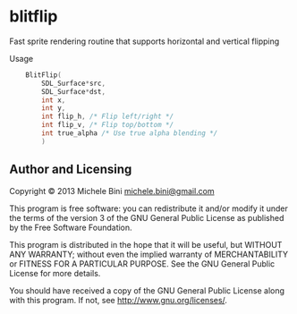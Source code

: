 blitflip
========

Fast sprite rendering routine that supports horizontal and vertical flipping

Usage

````c
    BlitFlip(
        SDL_Surface*src,
        SDL_Surface*dst,
        int x,
        int y,
        int flip_h, /* Flip left/right */
        int flip_v, /* Flip top/bottom */
        int true_alpha /* Use true alpha blending */
        )
````

Author and Licensing
--------------------

Copyright © 2013 Michele Bini <michele.bini@gmail.com>

This program is free software: you can redistribute it and/or modify
it under the terms of the version 3 of the GNU General Public License
as published by the Free Software Foundation.

This program is distributed in the hope that it will be useful, but
WITHOUT ANY WARRANTY; without even the implied warranty of
MERCHANTABILITY or FITNESS FOR A PARTICULAR PURPOSE.  See the GNU
General Public License for more details.

You should have received a copy of the GNU General Public License
along with this program.  If not, see <http://www.gnu.org/licenses/>.
